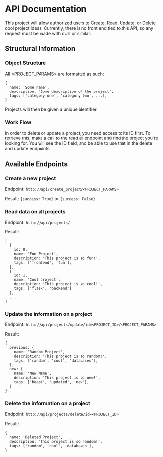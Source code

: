 # API Documentation

This project will allow authorized users to Create, Read, Update, or Delete cool project ideas. Currently, there is no front end tied to this API, so any request must be made with cUrl or similar.

## Structural Information

### Object Structure

All \<PROJECT_PARAMS\> are formatted as such:

```
{
  name: 'Some name',
  description: 'Some description of the project',
  tags: ['category one', 'category two', ...],
}
```

Projects will then be given a unique identifier.

### Work Flow

In order to delete or update a project, you need access to its ID first. To retrieve this, make a call to the read all endpoint and find the project you're looking for. You will see the ID field, and be able to use that in the delete and update endpoints.

## Available Endpoints

### Create a new project

Endpoint:
`http://api/create_project/<PROJECT_PARAMS>`

Result:
`{success: True}` or `{success: False}`

### Read data on all projects

Endpoint:
`http://api/projects/`

Result:

```
[
  {
    id: 0,
    name: 'Fun Project',
    description: 'This project is so fun!',
    tags: ['frontend', 'fun'],
  },
  {
    id: 1,
    name: 'Cool project',
    description: 'This project is so cool!',
    tags: ['flask', 'backend']
  },
  ...
]

```

### Update the information on a project

Endpoint:
`http://api/projects/update/id=<PROJECT_ID>/<PROJECT_PARAMS>`

Result:

```
{
  previous: {
    name: 'Random Project',
    description: 'This project is so random!',
    tags: ['random', 'cool', 'databases'],
  },
  new: {
    name: 'New Name',
    description: 'This project is so new!',
    tags: ['beast', 'updated', 'new'],
  }
}

```

### Delete the information on a project

Endpoint:
`http://api/projects/delete/id=<PROJECT_ID>`

Result:

```
{
  name: 'Deleted Project',
  description: 'This project is so random!',
  tags: ['random', 'cool', 'databases'],
}

```
